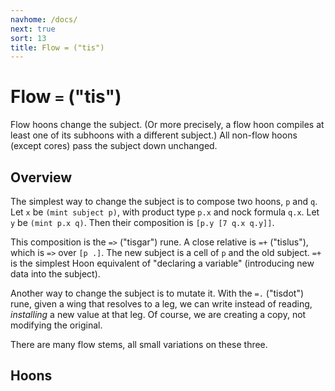 ```yaml
---
navhome: /docs/
next: true
sort: 13
title: Flow = ("tis")
---
```


# Flow `=` ("tis")

Flow hoons change the subject.  (Or more precisely, a flow hoon
compiles at least one of its subhoons with a different subject.)
All non-flow hoons (except cores) pass the subject down unchanged.

## Overview

The simplest way to change the subject is to compose two hoons, 
`p` and `q`.  Let `x` be `(mint subject p)`, with product type 
`p.x` and nock formula `q.x`.  Let `y` be `(mint p.x q)`.  Then
their composition is `[p.y [7 q.x q.y]]`.

This composition is the `=>` ("tisgar") rune.  A close relative is 
`=+` ("tislus"), which is `=>` over `[p .]`.  The new subject is a 
cell of `p` and the old subject.  `=+` is the simplest Hoon equivalent of
"declaring a variable" (introducing new data into the subject).

Another way to change the subject is to mutate it.  With the
`=.` ("tisdot") rune, given a wing that resolves to a leg, we can write
instead of reading, *installing* a new value at that leg.  Of
course, we are creating a copy, not modifying the original.

There are many flow stems, all small variations on these three.

## Hoons

<list dataPreview="true" className="runes"></list>
